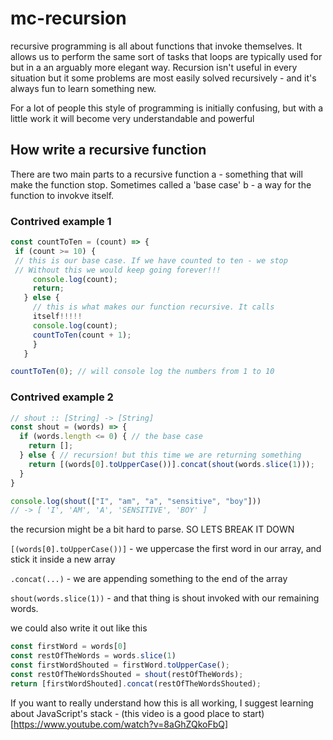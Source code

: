 # mc-recursion
 recursive programming is all about functions that invoke themselves. It allows 
 us to perform the same sort of tasks that loops are typically used for but in a
 an arguably more elegant way. Recursion isn't useful in every situation but it 
 some problems are most easily solved recursively - and it's always fun to learn
 something new.

 For a lot of people this style of programming is initially confusing, but with
 a little work it will become very understandable and powerful


## How write a recursive function

 There are two main parts to a recursive function
 a - something that will make the function stop. Sometimes called a 'base
 case'
 b - a way for the function to invokve itself. 

### Contrived example 1

 ```js
const countToTen = (count) => {
  if (count >= 10) {
  // this is our base case. If we have counted to ten - we stop
  // Without this we would keep going forever!!!
      console.log(count);
      return;
    } else {
      // this is what makes our function recursive. It calls
      itself!!!!!
      console.log(count);
      countToTen(count + 1);
      }
    }

countToTen(0); // will console log the numbers from 1 to 10
  ```



### Contrived example 2 

```js
// shout :: [String] -> [String]
const shout = (words) => {
  if (words.length <= 0) { // the base case
    return [];
  } else { // recursion! but this time we are returning something
    return [(words[0].toUpperCase())].concat(shout(words.slice(1)));
  }
}

console.log(shout(["I", "am", "a", "sensitive", "boy"])) 
// -> [ 'I', 'AM', 'A', 'SENSITIVE', 'BOY' ]
```


the recursion might be a bit hard to parse. SO LETS BREAK IT
DOWN

`[(words[0].toUpperCase())]` - we uppercase the first word in our array, and stick it inside a new array

`.concat(...)` - we are appending something to the end of the array


`shout(words.slice(1))` - and that thing is shout invoked with our remaining words.


we could also write it out like this
```js
const firstWord = words[0]
const restOfTheWords = words.slice(1)
const firstWordShouted = firstWord.toUpperCase();
const restOfTheWordsShouted = shout(restOfTheWords);
return [firstWordShouted].concat(restOfTheWordsShouted);
```

If you want to really understand how this is all working, I suggest learning
about JavaScript's stack - (this video is a good place to start)[https://www.youtube.com/watch?v=8aGhZQkoFbQ]




